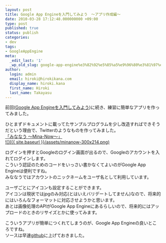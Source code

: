 ```yaml
---
layout: post
title: Google App Engineを入門してみよう　〜アプリ作成編〜
date: 2010-03-28 17:12:48.000000000 +09:00
type: post
published: true
status: publish
categories:
- dev
tags:
- GoogleAppEngine
meta:
  _edit_last: '1'
  _wp_old_slug: google-app-engine%e3%82%92%e5%85%a5%e9%96%80%e3%81%97%e3%81%a6%e3%81%bf%e3%82%88%e3%81%86%e3%80%80%e3%80%9c%e3%82%a2%e3%83%97%e3%83%aa%e4%bd%9c%e6%88%90%e7%b7%a8%e3%80%9c
author:
  login: admin
  email: hiroki@hirokikana.com
  display_name: hiroki.kana
  first_name: Hiroki
  last_name: Takayasu
---
```

前回([Google App Engineを入門してみよう](http://blog.hirokikana.com/?p=119))に続き、練習に簡単なアプリを作ってみました。

ひとまずドキュメントに載ってたサンプルプログラムを少し改造すればできそうだという理由で、Twitterのようなものを作ってみました。  
[「みななう 〜Mina-Now〜」](http://mina-now.appspot.com)  
[![]({{ site.baseurl }}/assets/minanow-300x214.png)](http://blog.hirokikana.com/wp-content/uploads/2010/03/minanow.png)

ログインを押すとGoogleのログイン画面が出るので、Googleのアカウントを入れてログインします。  
こういう認証のためのコードをいっさい書かなくてよいのがGoogle App Engineは便利ですね。  
みななうではアカウントのニックネームをユーザ名として利用しています。

ユーザごとにアイコンも設定することができます。  
アイコンは現状ではjpgのみ対応(とはいえバリデートしてません)なので、将来的にはいろんなフォーマットに対応させようかと思います。  
あとは画像処理のAPIがGoogle App Engineにあるらしいので、将来的にはアップロードのときのリサイズとかに使ってみます。

こういうアプリが簡単につくれてしまうのが、Google App Engineの良いところですね。  
ソースは早速[github](http://github.com/hirokikana/MinaNow)に上げておきました。
